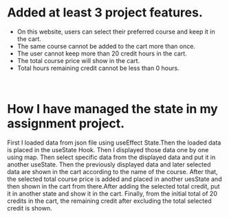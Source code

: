 
# Added at least 3 project features.

- On this website, users can select their preferred course and keep it in the cart.
- The same course cannot be added to the cart more than once.
- The user cannot keep more than 20 credit hours in the cart.
- The total course price will show in the cart.
- Total hours remaining credit cannot be less than 0 hours.

<br />
 
# How I have managed the state in my assignment project.

  First I loaded data from json file using useEffect State.Then the loaded data is placed in the useState Hook. Then I displayed those data one by one using map. Then select specific data from the displayed data and put it in another useState. Then the previously displayed data and later selected data are shown in the cart according to the name of the course. After that, the selected total course price is added and placed in another uesState and then shown in the cart from there.After adding the selected total credit, put it in another state and show it in the cart. Finally, from the initial total of 20 credits in the cart, the remaining credit after excluding the total selected credit is shown.
